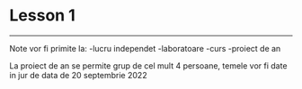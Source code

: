 # Lesson 1

***

Note vor fi primite la:
    -lucru independet
    -laboratoare
    -curs
    -proiect de an

La proiect de an se permite grup de cel mult 4 persoane, temele vor fi date in jur de data de 20 septembrie 2022
